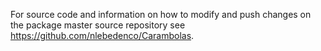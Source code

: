 For source code and information on how to modify and push changes on the 
package master source repository see https://github.com/nlebedenco/Carambolas.